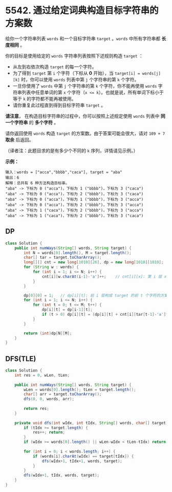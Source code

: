 # 5542. 通过给定词典构造目标字符串的方案数

给你一个字符串列表 `words` 和一个目标字符串 `target` 。`words` 中所有字符串都 **长度相同** 。

你的目标是使用给定的 `words` 字符串列表按照下述规则构造 `target` ：

- 从左到右依次构造 `target` 的每一个字符。
- 为了得到 `target` 第 `i` 个字符（下标从 **0** 开始），当 `target[i] = words[j][k]` 时，你可以使用 `words` 列表中第 `j` 个字符串的第 `k` 个字符。
- 一旦你使用了 `words` 中第 `j` 个字符串的第 `k` 个字符，你不能再使用 `words` 字符串列表中任意单词的第 `x` 个字符（`x <= k`）。也就是说，所有单词下标小于等于 `k` 的字符都不能再被使用。
- 请你重复此过程直到得到目标字符串 `target` 。

**请注意**， 在构造目标字符串的过程中，你可以按照上述规定使用 `words` 列表中 **同一个字符串** 的 **多个字符** 。

请你返回使用 `words` 构造 `target` 的方案数。由于答案可能会很大，请对 `109 + 7` **取余** 后返回。

（译者注：此题目求的是有多少个不同的 `k` 序列，详情请见示例。）

**示例：**

```
输入：words = ["acca","bbbb","caca"], target = "aba"
输出：6
解释：总共有 6 种方法构造目标串。
"aba" -> 下标为 0 ("acca")，下标为 1 ("bbbb")，下标为 3 ("caca")
"aba" -> 下标为 0 ("acca")，下标为 2 ("bbbb")，下标为 3 ("caca")
"aba" -> 下标为 0 ("acca")，下标为 1 ("bbbb")，下标为 3 ("acca")
"aba" -> 下标为 0 ("acca")，下标为 2 ("bbbb")，下标为 3 ("acca")
"aba" -> 下标为 1 ("caca")，下标为 2 ("bbbb")，下标为 3 ("acca")
"aba" -> 下标为 1 ("caca")，下标为 2 ("bbbb")，下标为 3 ("caca")
```



## DP

```java
class Solution {
    public int numWays(String[] words, String target) {
        int N = words[0].length(), M = target.length();
        char[] tar = target.toCharArray();
        long[][] cnt = new long[1010][26], dp = new long[1010][1010];
        for (String w : words) {
            for (int i = 1; i <= N; i++) {
                cnt[i][w.charAt(i-1)-'a']++;    // cnt[i][x]: 第 i 层 x 字符的数量
            }
        }

        dp[0][0] = 1;   // dp[i][t]: 前 i 层构成 target 的前 t 个字符的方案数
        for (int i = 1; i <= N; i++) {
            for (int t = 0; t <= M; t++) {
                dp[i][t] = dp[i-1][t];
                if (t > 0) dp[i][t] = (dp[i][t] + cnt[i][tar[t-1]-'a']*dp[i-1][t-1]) % 1000000007;
            }
        }

        return (int)dp[N][M];
    }
}
```

## DFS(TLE)

```java
class Solution {
    int res = 0, wLen, tLen;
    
    public int numWays(String[] words, String target) {
		wLen = words[0].length(); tLen = target.length();
        char[] arr = target.toCharArray();
        dfs(0, 0, words, arr);
        
        return res;
    }
    
    private void dfs(int wIdx, int tIdx, String[] words, char[] target) {
        if (tIdx >= target.length) {
            res++; return;
        }
        if (wIdx >= words[0].length() || wLen-wIdx < tLen-tIdx) return;
        
        for (int i = 0; i < words.length; i++) {
            if (words[i].charAt(wIdx) == target[tIdx]) {
                dfs(wIdx+1, tIdx+1, words, target);
            }
        }
        dfs(wIdx+1, tIdx, words, target);
    }
}
```

